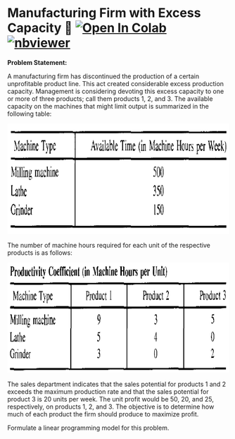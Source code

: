 # Manufacturing Firm with Excess Capacity 🏢 <a href="https://colab.research.google.com/github/Pegah-Ardehkhani/Optimization-Problems-and-Solutions/blob/main/22.%20Manufacturing%20Firm%20with%20Excess%20Capacity/Manufacturing%20Firm%20with%20Excess%20Capacity.ipynb" target="_parent\"><img src="https://colab.research.google.com/assets/colab-badge.svg" alt="Open In Colab"/></a> [![nbviewer](https://img.shields.io/badge/render-nbviewer-orange.svg)](https://nbviewer.org/github/Pegah-Ardehkhani/Optimization-Problems-and-Solutions/blob/main/22.%20Manufacturing%20Firm%20with%20Excess%20Capacity/Manufacturing%20Firm%20with%20Excess%20Capacity.ipynb)

**Problem Statement:**

A manufacturing firm has discontinued the production of a certain unprofitable product line. This act created considerable excess production capacity. Management is considering devoting this excess capacity to one or more of three products; call them products $1$, $2$, and $3$. The available capacity on the machines that might limit output is summarized in the following table:

<p align="center">
  <img width="700" height="250" src="https://github.com/Pegah-Ardehkhani/Optimization-Problems-and-Solutions/blob/main/22.%20Manufacturing%20Firm%20with%20Excess%20Capacity/Table%203.1.13.1.PNG">
</p>

The number of machine hours required for each unit of the respective products is as follows:

<p align="center">
  <img width="700" height="250" src="https://github.com/Pegah-Ardehkhani/Optimization-Problems-and-Solutions/blob/main/22.%20Manufacturing%20Firm%20with%20Excess%20Capacity/Table%203.1.13.2.PNG">
</p>

The sales department indicates that the sales potential for products $1$ and $2$ exceeds the maximum production rate and that the sales potential for product $3$ is $20$ units per week. The unit profit would be $50$, $20$, and $25$, respectively, on products $1$, $2$, and $3$. The objective is to determine how much of each product the firm should produce to maximize profit.

Formulate a linear programming model for this problem.
